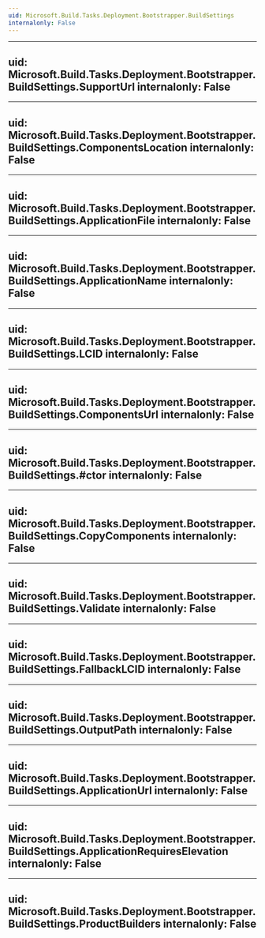 ```yaml
---
uid: Microsoft.Build.Tasks.Deployment.Bootstrapper.BuildSettings
internalonly: False
---
```


---
uid: Microsoft.Build.Tasks.Deployment.Bootstrapper.BuildSettings.SupportUrl
internalonly: False
---

---
uid: Microsoft.Build.Tasks.Deployment.Bootstrapper.BuildSettings.ComponentsLocation
internalonly: False
---

---
uid: Microsoft.Build.Tasks.Deployment.Bootstrapper.BuildSettings.ApplicationFile
internalonly: False
---

---
uid: Microsoft.Build.Tasks.Deployment.Bootstrapper.BuildSettings.ApplicationName
internalonly: False
---

---
uid: Microsoft.Build.Tasks.Deployment.Bootstrapper.BuildSettings.LCID
internalonly: False
---

---
uid: Microsoft.Build.Tasks.Deployment.Bootstrapper.BuildSettings.ComponentsUrl
internalonly: False
---

---
uid: Microsoft.Build.Tasks.Deployment.Bootstrapper.BuildSettings.#ctor
internalonly: False
---

---
uid: Microsoft.Build.Tasks.Deployment.Bootstrapper.BuildSettings.CopyComponents
internalonly: False
---

---
uid: Microsoft.Build.Tasks.Deployment.Bootstrapper.BuildSettings.Validate
internalonly: False
---

---
uid: Microsoft.Build.Tasks.Deployment.Bootstrapper.BuildSettings.FallbackLCID
internalonly: False
---

---
uid: Microsoft.Build.Tasks.Deployment.Bootstrapper.BuildSettings.OutputPath
internalonly: False
---

---
uid: Microsoft.Build.Tasks.Deployment.Bootstrapper.BuildSettings.ApplicationUrl
internalonly: False
---

---
uid: Microsoft.Build.Tasks.Deployment.Bootstrapper.BuildSettings.ApplicationRequiresElevation
internalonly: False
---

---
uid: Microsoft.Build.Tasks.Deployment.Bootstrapper.BuildSettings.ProductBuilders
internalonly: False
---
